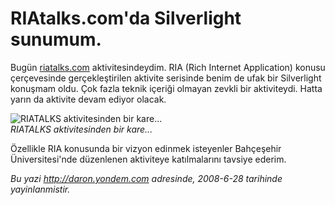 # RIAtalks.com'da Silverlight sunumum. 

Bugün [riatalks.com](http://riatalks.com) aktivitesindeydim. RIA (Rich
Internet Application) konusu çerçevesinde gerçekleştirilen aktivite
serisinde benim de ufak bir Silverlight konuşmam oldu. Çok fazla teknik
içeriği olmayan zevkli bir aktiviteydi. Hatta yarın da aktivite devam
ediyor olacak.

![RIATALKS aktivitesinden bir
kare...](media/RIAtalks_com_da_Silverlight_sunumum/28062008_1.jpg)\
*RIATALKS aktivitesinden bir kare...*

Özellikle RIA konusunda bir vizyon edinmek isteyenler Bahçeşehir
Üniversitesi'nde düzenlenen aktiviteye katılmalarını tavsiye ederim.


*Bu yazi http://daron.yondem.com adresinde, 2008-6-28 tarihinde yayinlanmistir.*